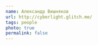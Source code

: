 ```yaml
---
name: Александр Вишняков
url: http://cyberlight.glitch.me/
tags: people
photo: true
permalink: false
---
```

